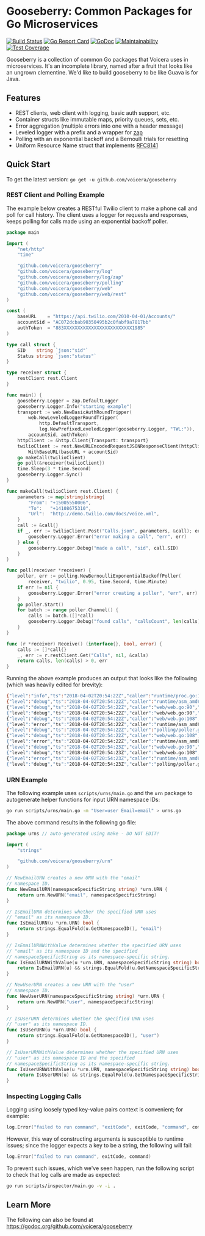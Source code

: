 # Gooseberry: Common Packages for Go Microservices

[![Build Status](https://travis-ci.org/voicera/gooseberry.svg?branch=master)](https://travis-ci.org/voicera/gooseberry)
[![Go Report Card](https://goreportcard.com/badge/github.com/voicera/gooseberry)](https://goreportcard.com/report/github.com/voicera/gooseberry)
[![GoDoc](https://godoc.org/github.com/voicera/gooseberry?status.svg)](https://godoc.org/github.com/voicera/gooseberry)
[![Maintainability](https://api.codeclimate.com/v1/badges/98e8195b41246e1c573d/maintainability)](https://codeclimate.com/github/voicera/gooseberry/maintainability)
[![Test Coverage](https://api.codeclimate.com/v1/badges/98e8195b41246e1c573d/test_coverage)](https://codeclimate.com/github/voicera/gooseberry/test_coverage)

Gooseberry is a collection of common Go packages that Voicera uses in microservices.
It's an incomplete library, named after a fruit that looks like an ungrown clementine.
We'd like to build gooseberry to be like Guava is for Java.

## Features
* REST clients, web client with logging, basic auth support, etc.
* Container structs like immutable maps, priority queues, sets, etc.
* Error aggregation (multiple errors into one with a header message)
* Leveled logger with a prefix and a wrapper for [zap](go.uber.org/zap)
* Polling with an exponential backoff and a Bernoulli trials for resetting
* Uniform Resource Name struct that implements [RFC8141](https://tools.ietf.org/html/rfc8141)

## Quick Start
To get the latest version: `go get -u github.com/voicera/gooseberry`

### REST Client and Polling Example
The example below creates a RESTful Twilio client to make a phone call and poll
for call history. The client uses a logger for requests and responses, keeps
polling for calls made using an exponential backoff poller.

```go
package main

import (
	"net/http"
	"time"

	"github.com/voicera/gooseberry"
	"github.com/voicera/gooseberry/log"
	"github.com/voicera/gooseberry/log/zap"
	"github.com/voicera/gooseberry/polling"
	"github.com/voicera/gooseberry/web"
	"github.com/voicera/gooseberry/web/rest"
)

const (
	baseURL    = "https://api.twilio.com/2010-04-01/Accounts/"
	accountSid = "AC072dcbab90350495b2c0fabf9a7817bb"
	authToken  = "883XXXXXXXXXXXXXXXXXXXXXXXXX1985"
)

type call struct {
	SID    string `json:"sid"`
	Status string `json:"status"`
}

type receiver struct {
	restClient rest.Client
}

func main() {
	gooseberry.Logger = zap.DefaultLogger
	gooseberry.Logger.Info("starting example")
	transport := web.NewBasicAuthRoundTripper(
		web.NewLeveledLoggerRoundTripper(
			http.DefaultTransport,
			log.NewPrefixedLeveledLogger(gooseberry.Logger, "TWL:")),
		accountSid, authToken)
	httpClient := &http.Client{Transport: transport}
	twilioClient := rest.NewURLEncodedRequestJSONResponseClient(httpClient).
		WithBaseURL(baseURL + accountSid)
	go makeCall(twilioClient)
	go poll(&receiver{twilioClient})
	time.Sleep(3 * time.Second)
	gooseberry.Logger.Sync()
}

func makeCall(twilioClient rest.Client) {
	parameters := map[string]string{
		"From": "+15005550006",
		"To":   "+14108675310",
		"Url":  "http://demo.twilio.com/docs/voice.xml",
	}
	call := &call{}
	if _, err := twilioClient.Post("Calls.json", parameters, &call); err != nil {
		gooseberry.Logger.Error("error making a call", "err", err)
	} else {
		gooseberry.Logger.Debug("made a call", "sid", call.SID)
	}
}

func poll(receiver *receiver) {
	poller, err := polling.NewBernoulliExponentialBackoffPoller(
		receiver, "twilio", 0.95, time.Second, time.Minute)
	if err != nil {
		gooseberry.Logger.Error("error creating a poller", "err", err)
	}
	go poller.Start()
	for batch := range poller.Channel() {
		calls := batch.([]*call)
		gooseberry.Logger.Debug("found calls", "callsCount", len(calls))
	}
}

func (r *receiver) Receive() (interface{}, bool, error) {
	calls := []*call{}
	_, err := r.restClient.Get("Calls", nil, &calls)
	return calls, len(calls) > 0, err
}
```

Running the above example produces an output that looks like the following (which was heavily edited for brevity):

```bash
{"level":"info","ts":"2018-04-02T20:54:22Z","caller":"runtime/proc.go:198","msg":"starting example"}
{"level":"debug","ts":"2018-04-02T20:54:22Z","caller":"runtime/asm_amd64.s:2361","msg":"Started","poller":"twilio"}
{"level":"debug","ts":"2018-04-02T20:54:22Z","caller":"web/web.go:90","msg":"TWL:Request","request":"GET /2010-04-01/Accounts/AC072dcbab90350495b2c0fabf9a7817bb/Calls HTTP/1.1\r\nHost: api.twilio.com\r\nUser-Agent: gooseberry\r\nAuthorization: *******STRIPPED OUT*******\r\nContent-Type: application/x-www-fo...
{"level":"debug","ts":"2018-04-02T20:54:22Z","caller":"web/web.go:90","msg":"TWL:Request","request":"POST /2010-04-01/Accounts/AC072dcbab90350495b2c0fabf9a7817bb/Calls.json HTTP/1.1\r\nHost: api.twilio.com\r\nUser-Agent: gooseberry\r\nContent-Length: 89\r\nAuthorization: *******STRIPPED OUT*******\r\nConten...
{"level":"debug","ts":"2018-04-02T20:54:22Z","caller":"web/web.go:108","msg":"TWL:Response","response":"HTTP/1.1 401 UNAUTHORIZED\r\nContent-Length: 293\r\nAccess-Control-Allow-Credentials: true\r\nAccess-Control-Allow-Headers: Accept, Authorization, Content-Type, If-Match, If-Modified-Since, If-None-Match,...
{"level":"error","ts":"2018-04-02T20:54:22Z","caller":"runtime/asm_amd64.s:2361","msg":"HTTP Status Code 401: <?xml version='1.0' encoding='UTF-8'?>\n<TwilioResponse><RestException><Code>20003</Code><Detail>Your AccountSid or AuthToken was incorrect.</Detail><Message>Authenticate</Message><MoreInfo>https://...
{"level":"debug","ts":"2018-04-02T20:54:22Z","caller":"polling/poller.go:98","msg":"Relaxing","poller":"twilio"}
{"level":"debug","ts":"2018-04-02T20:54:22Z","caller":"web/web.go:108","msg":"TWL:Response","response":"HTTP/1.1 401 UNAUTHORIZED\r\nContent-Length: 171\r\nAccess-Control-Allow-Credentials: true\r\nAccess-Control-Allow-Headers: Accept, Authorization, Content-Type, If-Match, If-Modified-Since, If-None-Match,...
{"level":"error","ts":"2018-04-02T20:54:22Z","caller":"runtime/asm_amd64.s:2361","msg":"error making a call","err":"HTTP Status Code 401: {\"code\": 20003, \"detail\": \"Your AccountSid or AuthToken was incorrect.\", \"message\": \"Authenticate\", \"more_info\": \"https://www.twilio.com/docs/errors/20003\",...
{"level":"debug","ts":"2018-04-02T20:54:23Z","caller":"web/web.go:90","msg":"TWL:Request","request":"GET /2010-04-01/Accounts/AC072dcbab90350495b2c0fabf9a7817bb/Calls HTTP/1.1\r\nHost: api.twilio.com\r\nUser-Agent: gooseberry\r\nAuthorization: *******STRIPPED OUT*******\r\nContent-Type: application/x-www-fo...
{"level":"debug","ts":"2018-04-02T20:54:23Z","caller":"web/web.go:108","msg":"TWL:Response","response":"HTTP/1.1 401 UNAUTHORIZED\r\nContent-Length: 293\r\nAccess-Control-Allow-Credentials: true\r\nAccess-Control-Allow-Headers: Accept, Authorization, Content-Type, If-Match, If-Modified-Since, If-None-Match,...
{"level":"error","ts":"2018-04-02T20:54:23Z","caller":"runtime/asm_amd64.s:2361","msg":"HTTP Status Code 401: <?xml version='1.0' encoding='UTF-8'?>\n<TwilioResponse><RestException><Code>20003</Code><Detail>Your AccountSid or AuthToken was incorrect.</Detail><Message>Authenticate</Message><MoreInfo>https://...
{"level":"debug","ts":"2018-04-02T20:54:23Z","caller":"polling/poller.go:98","msg":"Relaxing","poller":"twilio"}
```

### URN Example
The following example uses `scripts/urns/main.go` and the `urn` package
to autogenerate helper functions for input URN namespace IDs:

```bash
go run scripts/urns/main.go -m "User=user Email=email" > urns.go
```

The above command results in the following go file:

```go
package urns // auto-generated using make - DO NOT EDIT!

import (
	"strings"

	"github.com/voicera/gooseberry/urn"
)

// NewEmailURN creates a new URN with the "email"
// namespace ID.
func NewEmailURN(namespaceSpecificString string) *urn.URN {
	return urn.NewURN("email", namespaceSpecificString)
}

// IsEmailURN determines whether the specified URN uses
// "email" as its namespace ID.
func IsEmailURN(u *urn.URN) bool {
	return strings.EqualFold(u.GetNamespaceID(), "email")
}

// IsEmailURNWithValue determines whether the specified URN uses
// "email" as its namespace ID and the specified
// namespaceSpecificString as its namespace-specific string.
func IsEmailURNWithValue(u *urn.URN, namespaceSpecificString string) bool {
	return IsEmailURN(u) && strings.EqualFold(u.GetNamespaceSpecificString(), namespaceSpecificString)
}

// NewUserURN creates a new URN with the "user"
// namespace ID.
func NewUserURN(namespaceSpecificString string) *urn.URN {
	return urn.NewURN("user", namespaceSpecificString)
}

// IsUserURN determines whether the specified URN uses
// "user" as its namespace ID.
func IsUserURN(u *urn.URN) bool {
	return strings.EqualFold(u.GetNamespaceID(), "user")
}

// IsUserURNWithValue determines whether the specified URN uses
// "user" as its namespace ID and the specified
// namespaceSpecificString as its namespace-specific string.
func IsUserURNWithValue(u *urn.URN, namespaceSpecificString string) bool {
	return IsUserURN(u) && strings.EqualFold(u.GetNamespaceSpecificString(), namespaceSpecificString)
}
```

### Inspecting Logging Calls
Logging using loosely typed key-value pairs context is convenient; for example:

```go
log.Error("failed to run command", "exitCode", exitCode, "command", command)
```

However, this way of constructing arguments is susceptible to runtime issues;
since the logger expects a key to be a string, the following will fail:

```go
log.Error("failed to run command", exitCode, command)
```

To prevent such issues, which we've seen happen, run the following script
to check that log calls are made as expected:

```bash
go run scripts/inspector/main.go -v -i .
``` 

## Learn More
The following can also be found at <https://godoc.org/github.com/voicera/gooseberry>

